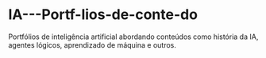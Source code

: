 # IA---Portf-lios-de-conte-do
Portfólios de inteligência artificial abordando conteúdos como história da IA, agentes lógicos, aprendizado de máquina e outros.
